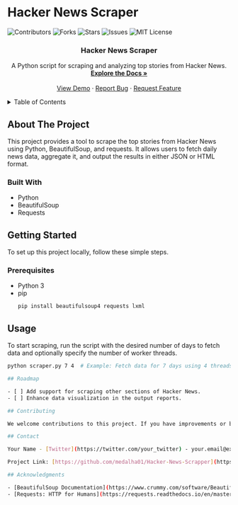 # Hacker News Scraper

![Contributors](https://img.shields.io/github/contributors/medalha01/Hacker-News-Scrapper.svg?style=for-the-badge)
![Forks](https://img.shields.io/github/forks/medalha01/Hacker-News-Scrapper.svg?style=for-the-badge)
![Stars](https://img.shields.io/github/stars/medalha01/Hacker-News-Scrapper.svg?style=for-the-badge)
![Issues](https://img.shields.io/github/issues/medalha01/Hacker-News-Scrapper.svg?style=for-the-badge)
![MIT License](https://img.shields.io/github/license/medalha01/Hacker-News-Scrapper.svg?style=for-the-badge)

<div align="center">
  <a href="https://github.com/medalha01/Hacker-News-Scrapper">
  </a>

  <h3 align="center">Hacker News Scraper</h3>

  <p align="center">
    A Python script for scraping and analyzing top stories from Hacker News.
    <br />
    <a href="https://github.com/medalha01/Hacker-News-Scrapper"><strong>Explore the Docs »</strong></a>
    <br />
    <br />
    <a href="https://github.com/medalha01/Hacker-News-Scrapper">View Demo</a>
    ·
    <a href="https://github.com/medalha01/Hacker-News-Scrapper/issues/new?labels=bug&template=bug-report---.md">Report Bug</a>
    ·
    <a href="https://github.com/medalha01/Hacker-News-Scrapper/issues/new?labels=enhancement&template=feature-request---.md">Request Feature</a>
  </p>
</div>

<details>
  <summary>Table of Contents</summary>
  <ol>
    <li><a href="#about-the-project">About The Project</a></li>
    <li><a href="#getting-started">Getting Started</a>
      <ul>
        <li><a href="#prerequisites">Prerequisites</a></li>
        <li><a href="#installation">Installation</a></li>
      </ul>
    </li>
    <li><a href="#usage">Usage</a></li>
    <li><a href="#roadmap">Roadmap</a></li>
    <li><a href="#contributing">Contributing</a></li>
    <li><a href="#license">License</a></li>
    <li><a href="#contact">Contact</a></li>
    <li><a href="#acknowledgments">Acknowledgments</a></li>
  </ol>
</details>

## About The Project

This project provides a tool to scrape the top stories from Hacker News using Python, BeautifulSoup, and requests. It allows users to fetch daily news data, aggregate it, and output the results in either JSON or HTML format.

### Built With

- Python
- BeautifulSoup
- Requests

## Getting Started

To set up this project locally, follow these simple steps.

### Prerequisites

- Python 3
- pip
  ```sh
  pip install beautifulsoup4 requests lxml
  ```
## Usage

To start scraping, run the script with the desired number of days to fetch data and optionally specify the number of worker threads.

  ```sh
  python scraper.py 7 4  # Example: Fetch data for 7 days using 4 threads```

## Roadmap

- [ ] Add support for scraping other sections of Hacker News.
- [ ] Enhance data visualization in the output reports.

## Contributing

We welcome contributions to this project. If you have improvements or bug fixes, feel free to fork the repo and submit a pull request.

## Contact

Your Name - [Twitter](https://twitter.com/your_twitter) - your.email@example.com

Project Link: [https://github.com/medalha01/Hacker-News-Scrapper](https://github.com/medalha01/Hacker-News-Scrapper)

## Acknowledgments

- [BeautifulSoup Documentation](https://www.crummy.com/software/BeautifulSoup/bs4/doc/)
- [Requests: HTTP for Humans](https://requests.readthedocs.io/en/master/)
